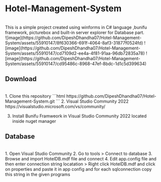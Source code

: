 # Hotel-Management-System
<br>
This is a simple project created using winforms in C# language ,bunifu framework, picturebox and built-in server explorer for Database part.
<br>
![image](https://github.com/DipeshDhandha07/Hotel-Management-System/assets/55910147/8f630366-691f-4064-8af3-31877f0524fd) 
![image](https://github.com/DipeshDhandha07/Hotel-Management-System/assets/55910147/cd7109d2-ee4a-4f81-91aa-96db72835a78)
![image](https://github.com/DipeshDhandha07/Hotel-Management-System/assets/55910147/cd95486c-8968-47ef-8bdc-1d1c5d399634)

## Download
<br>
1. Clone this repository
```html
https://github.com/DipeshDhandha07/Hotel-Management-System.git
```
2. Visual Studio Community 2022
https://visualstudio.microsoft.com/vs/community/

3. Install Bunifu Framweork in Visual Studio Community 2022 located inside nuget manager 

## Database
<br>
1. Open Visual Studio Community
2. Go to tools > Connect to database
3. Browse and import HotelDB.mdf file and connect
4. Edit app.config file and then enter connection string locatation > Right click HotelDB.mdf and click on properties and paste it in app config and for each sqlconnection copy this string in the given programs

